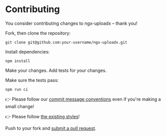 # Contributing

You consider contributing changes to ngx-uploadx – thank you!

Fork, then clone the repository:

    git clone git@github.com:your-username/ngx-uploadx.git

Install dependencies:

    npm install

Make your changes. Add tests for your changes.

Make sure the tests pass:

    npm run ci

👉 Please follow our [commit message conventions][commit] even if you're making a small change!

👉 Please follow [the existing styles][style]!

Push to your fork and [submit a pull request][pr].

[style]: .prettierrc
[commit]: https://www.conventionalcommits.org/en/v1.0.0/
[pr]: https://github.com/kukhariev/ngx-uploadx/compare/
